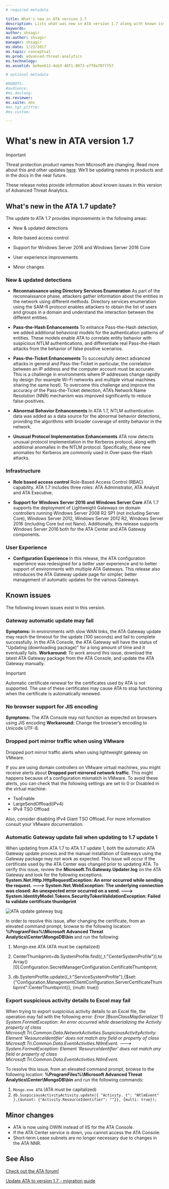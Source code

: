 ```yaml
---
# required metadata

title: What's new in ATA version 1.7
description: Lists what was new in ATA version 1.7 along with known issues
keywords:
author: shsagir
ms.author: shsagir
manager: shsagir
ms.date: 1/23/2017
ms.topic: conceptual
ms.prod: advanced-threat-analytics
ms.technology:
ms.assetid: be9ee613-4eb3-40f1-8973-e7f0a707ff57

# optional metadata

#ROBOTS:
#audience:
#ms.devlang:
ms.reviewer: 
ms.suite: ems
#ms.tgt_pltfrm:
#ms.custom:

---
```


# What's new in ATA version 1.7

> [!IMPORTANT]
> Threat protection product names from Microsoft are changing. Read more about this and other updates [here](https://www.microsoft.com/security/blog/?p=91813).  We’ll be updating names in products and in the docs in the near future.

These release notes provide information about known issues in this version of Advanced Threat Analytics.

## What's new in the ATA 1.7 update?
The update to ATA 1.7 provides improvements in the following areas:

- New & updated detections

- Role-based access control

- Support for Windows Server 2016 and Windows Server 2016 Core

- User experience improvements

- Minor changes


### New & updated detections


- **Reconnaissance using Directory Services Enumeration**
As part of the reconnaissance phase, attackers gather information about the entities in the network using different methods. Directory services enumeration using the SAM-R protocol enables attackers to obtain the list of users and groups in a domain and understand the interaction between the different entities. 

- **Pass-the-Hash Enhancements**
To enhance Pass-the-Hash detection, we added additional behavioral models for the authentication patterns of entities. These models enable ATA to correlate entity behavior with suspicious NTLM authentications, and differentiate real Pass-the-Hash attacks from the behavior of false positive scenarios.

- **Pass-the-Ticket Enhancements**
To successfully detect advanced attacks in general and Pass-the-Ticket in particular, the correlation between an IP address and the computer account must be accurate. This is a challenge in environments where IP addresses change rapidly by design (for example Wi-Fi networks and multiple virtual machines sharing the same host). To overcome this challenge and improve the accuracy of the Pass-the-Ticket detection, ATA’s Network Name Resolution (NNR) mechanism was improved significantly to reduce false-positives.

- **Abnormal Behavior Enhancements**
In ATA 1.7, NTLM authentication data was added as a data source for the abnormal behavior detections, providing the algorithms with broader coverage of entity behavior in the network. 

- **Unusual Protocol Implementation Enhancements**
ATA now detects unusual protocol implementation in the Kerberos protocol, along with additional anomalies in the NTLM protocol. Specifically, these new anomalies for Kerberos are commonly used in Over-pass-the-Hash attacks.


### Infrastructure

- **Role based access control**
Role-Based Access Control (RBAC) capability. ATA 1.7 includes three roles: ATA Administrator, ATA Analyst and ATA Executive.

- **Support for Windows Server 2016 and Windows Server Core**
ATA 1.7 supports the deployment of Lightweight Gateways on domain controllers running Windows Server 2008 R2 SP1 (not including Server Core), Windows Server 2012, Windows Server 2012 R2, Windows Server 2016 (including Core but not Nano). Additionally, this release supports Windows Server 2016 both for the ATA Center and ATA Gateway components.

### User Experience
- **Configuration Experience**
In this release, the ATA configuration experience was redesigned for a better user experience and to better support of environments with multiple ATA Gateways. This release also introduces the ATA Gateway update page for simpler, better management of automatic updates for the various Gateways.

## Known issues
The following known issues exist in this version.

### Gateway automatic update may fail
**Symptoms:** In environments with slow WAN links, the ATA Gateway update may reach the timeout for the update (100 seconds) and fail to complete successfully.
In the ATA Console, the ATA Gateway will have the status of "Updating (downloading package)" for a long amount of time and it eventually fails.
**Workaround:** To work around this issue, download the latest ATA Gateway package from the ATA Console, and update the ATA Gateway manually.

> [!IMPORTANT]
>  Automatic certificate renewal for the certificates used by ATA is not supported. The use of these certificates may cause ATA to stop functioning when the certificate is automatically renewed. 

### No browser support for JIS encoding
**Symptoms:** The ATA Console may not function as expected on browsers using JIS encoding
**Workaround:** Change the browser’s encoding to Unicode UTF-8.
 
### Dropped port mirror traffic when using VMware

Dropped port mirror traffic alerts when using lightweight gateway on VMware.

If you are using domain controllers on VMware virtual machines, you might receive alerts about **Dropped port mirrored network traffic**. This might happens because of a configuration mismatch in VMware. 
To avoid these alerts, you can check that the following settings are set to 0 or Disabled in the virtual machine:  

- TsoEnable
- LargeSendOffload(IPv4)
- IPv4 TSO Offload

Also, consider disabling IPv4 Giant TSO Offload. For more information consult your VMware documentation.

### Automatic Gateway update fail when updating to 1.7 update 1

When updating from ATA 1.7 to ATA 1.7 update 1, both the automatic ATA Gateway update process and the manual installation of Gateways using the Gateway package may not work as expected.
This issue will occur if the certificate used by the ATA Center was changed prior to updating ATA.
To verify this issue, review the **Microsoft.Tri.Gateway.Updater.log** on the ATA Gateway and look for the following exceptions:
**System.Net.Http.HttpRequestException: An error occurred while sending the request. ---> System.Net.WebException: The underlying connection was closed: An unexpected error occurred on a send. ---> System.IdentityModel.Tokens.SecurityTokenValidationException: Failed to validate certificate thumbprint**

![ATA update gateway bug](media/17update_gatewaybug.png)

In order to resolve this issue, after changing the certificate, from an elevated command prompt, browse to the following location: **%ProgramFiles%\Microsoft Advanced Threat Analytics\Center\MongoDB\bin** 
and run the following:

1. Mongo.exe ATA (ATA must be capitalized) 

1. CenterThumbprint=db.SystemProfile.find({_t:"CenterSystemProfile"}).toArray()[0].Configuration.SecretManagerConfiguration.CertificateThumbprint;

1. db.SystemProfile.update({_t:"ServiceSystemProfile"},{$set:{"Configuration.ManagementClientConfiguration.ServerCertificateThumbprint":CenterThumbprint}}, {multi: true})

### Export suspicious activity details to Excel may fail
When trying to export suspicious activity details to an Excel file, the operation may fail with the following error:
*Error [BsonClassMapSerializer`1] System.FormatException: An error occurred while deserializing the Activity property of class Microsoft.Tri.Common.Data.NetworkActivities.SuspiciousActivityActivity: Element 'ResourceIdentifier' does not match any field or property of class Microsoft.Tri.Common.Data.EventActivities.NtlmEvent. ---> System.FormatException: Element 'ResourceIdentifier' does not match any field or property of class Microsoft.Tri.Common.Data.EventActivities.NtlmEvent.*

To resolve this issue, from an elevated command prompt, browse to the following location: **%ProgramFiles%\Microsoft Advanced Threat Analytics\Center\MongoDB\bin** and run the following commands:
1. `Mongo.exe ATA` (ATA must be capitalized)
2. `db.SuspiciousActivityActivity.update({ "Activity._t": "NtlmEvent" },{$unset: {"Activity.ResourceIdentifier": ""}}, {multi: true});`

## Minor changes

- ATA is now using OWIN instead of IIS for the ATA Console.
- If the ATA Center service is down, you cannot access the ATA Console.
- Short-term Lease subnets are no longer necessary due to changes in the ATA NNR.

## See Also
[Check out the ATA forum!](https://social.technet.microsoft.com/Forums/security/home?forum=mata)

[Update ATA to version 1.7 - migration guide](ata-update-1.7-migration-guide.md)

